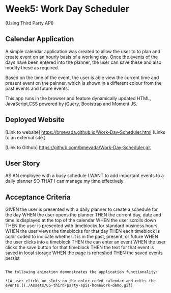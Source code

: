 # Week5: Work Day Scheduler
(Using Third Party API)

## Calendar Application

A simple calendar application was created to allow the user to to plan and create event on an hourly basis of a working day. Once the events of the days have been entered into the planner, the user can save these and also modify these as required.

Based on the time of the event, the user is able view the current time and present event on the palnner, which is shown in a different colour from the past events and future events.

 This app runs in the browser and feature dynamically updated HTML, JavaScript,CSS powered by jQuery, Bootstrap and Moment JS.


## Deployed Website

[Link to website] https://bmevada.github.io/Work-Day-Scheduler.html (Links to an external site.)

[Link to Github] https://github.com/bmevada/Work-Day-Scheduler.git


## User Story

AS AN employee with a busy schedule
I WANT to add important events to a daily planner
SO THAT I can manage my time effectively

## Acceptance Criteria

GIVEN the user is presented with a daily planner to create a schedule for the day
WHEN the user opens the planner
THEN the current day, date and time is displayed at the top of the calendar
WHEN the user scrolls down
THEN the user is presented with timeblocks for standard business hours
WHEN the user views the timeblocks for that day
THEN each timeblock is color coded to indicate whether it is in the past, present, or future
WHEN the user clicks into a timeblock
THEN the can enter an event
WHEN the user clicks the save button for that timeblock
THEN the text for that event is saved in local storage
WHEN the page is refreshed
THEN the saved events persist
```

The following animation demonstrates the application functionality:

![A user clicks on slots on the color-coded calendar and edits the events.](./Assets/05-third-party-apis-homework-demo.gif)



